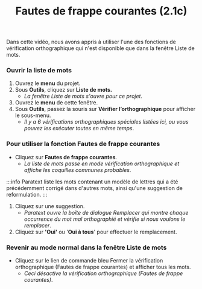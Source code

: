 ﻿---
title: Fautes de frappe courantes (2.1c)
---
Dans cette vidéo, nous avons appris à utiliser l'une des fonctions de vérification orthographique qui n'est disponible que dans la fenêtre Liste de mots.

### Ouvrir la liste de mots

1.   Ouvrez le **menu** du projet.
1.   Sous **Outils**, cliquez sur **Liste de mots.**
     -  *La fenêtre Liste de mots s'ouvre pour ce projet*.
3.   Ouvrez le **menu** de cette fenêtre.
1.   Sous **Outils**, passez la souris sur **Vérifier l’orthographique** pour afficher le sous-menu.
     -  *Il y a 6 vérifications orthographiques spéciales listées ici, ou vous pouvez les exécuter toutes en même temps*.

### Pour utiliser la fonction Fautes de frappe courantes

-  Cliquez sur **Fautes de frappe courantes**.
     -  *La liste de mots passe en mode vérification orthographique et affiche les coquilles communes probables*.


:::info
Paratext liste les mots contenant un modèle de lettres qui a été précédemment corrigé dans d'autres mots, ainsi qu'une suggestion de reformulation.
:::
1.   Cliquez sur une suggestion.
      -  *Paratext ouvre la boîte de dialogue Remplacer qui montre chaque occurrence du mot mal orthographié et vérifie si nous voulons le remplacer*.
1.   Cliquez sur **'Oui'** ou '**Oui à tous**' pour effectuer le remplacement.

### Revenir au mode normal dans la fenêtre Liste de mots

-   Cliquez sur le lien de commande bleu Fermer la vérification orthographique (Fautes de frappe courantes) et afficher tous les mots.
     -  *Ceci désactive la vérification orthographique (Fautes de frappe courantes)*.
